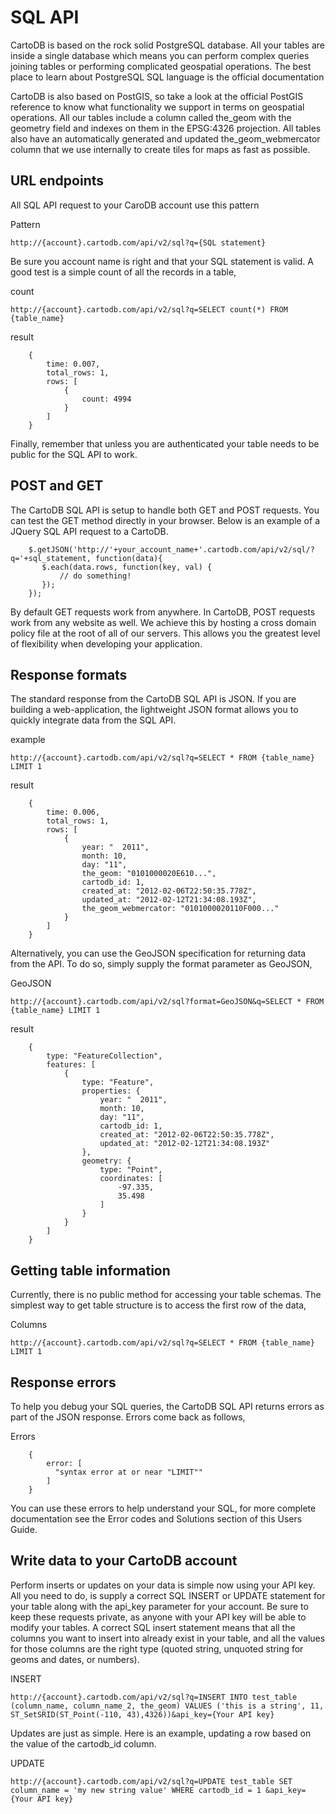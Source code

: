 SQL API
=======

CartoDB is based on the rock solid PostgreSQL database. All your tables
are inside a single database which means you can perform complex queries
joining tables or performing complicated geospatial operations. The best
place to learn about PostgreSQL SQL language is the official documentation

CartoDB is also based on PostGIS, so take a look at the official PostGIS
reference to know what functionality we support in terms on geospatial
operations. All our tables include a column called the_geom with the
geometry field and indexes on them in the EPSG:4326 projection. All tables
also have an automatically generated and updated the_geom_webmercator
column that we use internally to create tiles for maps as fast as
possible.

URL endpoints
-------------

All SQL API request to your CaroDB account use this pattern

Pattern

    http://{account}.cartodb.com/api/v2/sql?q={SQL statement}

Be sure you account name is right and that your SQL statement is valid. A
good test is a simple count of all the records in a table,

count

    http://{account}.cartodb.com/api/v2/sql?q=SELECT count(*) FROM {table_name}

result

```
    {
        time: 0.007,
        total_rows: 1,
        rows: [
            {
                count: 4994
            }
        ]
    }
```

Finally, remember that unless you are authenticated your table needs to
be public for the SQL API to work.

POST and GET
------------

The CartoDB SQL API is setup to handle both GET and POST requests. You
can test the GET method directly in your browser. Below is an example
of a JQuery SQL API request to a CartoDB.

```jQuery
    $.getJSON('http://'+your_account_name+'.cartodb.com/api/v2/sql/?q='+sql_statement, function(data){
       $.each(data.rows, function(key, val) {
           // do something!
       });
    }); 
```

By default GET requests work from anywhere. In CartoDB, POST requests
work from any website as well. We achieve this by hosting a cross
domain policy file at the root of all of our servers. This allows you
the greatest level of flexibility when developing your application.

Response formats
----------------

The standard response from the CartoDB SQL API is JSON. If you are
building a web-application, the lightweight JSON format allows you to
quickly integrate data from the SQL API.

example

    http://{account}.cartodb.com/api/v2/sql?q=SELECT * FROM {table_name} LIMIT 1

result

```
    {
        time: 0.006,
        total_rows: 1,
        rows: [
            {
                year: "  2011",
                month: 10,
                day: "11",
                the_geom: "0101000020E610...",
                cartodb_id: 1,
                created_at: "2012-02-06T22:50:35.778Z",
                updated_at: "2012-02-12T21:34:08.193Z",
                the_geom_webmercator: "0101000020110F000..."
            }
        ]
    }
```

Alternatively, you can use the GeoJSON specification for returning data
from the API. To do so, simply supply the format parameter as GeoJSON,

GeoJSON

    http://{account}.cartodb.com/api/v2/sql?format=GeoJSON&q=SELECT * FROM {table_name} LIMIT 1

result

```
    {
        type: "FeatureCollection",
        features: [
            {
                type: "Feature",
                properties: {
                    year: "  2011",
                    month: 10,
                    day: "11",
                    cartodb_id: 1,
                    created_at: "2012-02-06T22:50:35.778Z",
                    updated_at: "2012-02-12T21:34:08.193Z"
                },
                geometry: {
                    type: "Point",
                    coordinates: [
                        -97.335,
                        35.498
                    ]
                }
            }
        ]
    }
```

Getting table information
-------------------------

Currently, there is no public method for accessing your table schemas. The
simplest way to get table structure is to access the first row of
the data,

Columns

    http://{account}.cartodb.com/api/v2/sql?q=SELECT * FROM {table_name} LIMIT 1

Response errors
---------------

To help you debug your SQL queries, the CartoDB SQL API returns errors
as part of the JSON response. Errors come back as follows,

Errors

```
    {
        error: [
          "syntax error at or near "LIMIT""
        ]
    }
```

You can use these errors to help understand your SQL, for more complete
documentation see the Error codes and Solutions section of this Users
Guide.

Write data to your CartoDB account
----------------------------------

Perform inserts or updates on your data is simple now using your API
key. All you need to do, is supply a correct SQL INSERT or UPDATE
statement for your table along with the api_key parameter for your
account. Be sure to keep these requests private, as anyone with your API
key will be able to modify your tables. A correct SQL insert statement
means that all the columns you want to insert into already exist in
your table, and all the values for those columns are the right type
(quoted string, unquoted string for geoms and dates, or numbers).

INSERT

    http://{account}.cartodb.com/api/v2/sql?q=INSERT INTO test_table (column_name, column_name_2, the_geom) VALUES ('this is a string', 11, ST_SetSRID(ST_Point(-110, 43),4326))&api_key={Your API key}

Updates are just as simple. Here is an example, updating a row based on
the value of the cartodb_id column.

UPDATE

    http://{account}.cartodb.com/api/v2/sql?q=UPDATE test_table SET column_name = 'my new string value' WHERE cartodb_id = 1 &api_key={Your API key}


